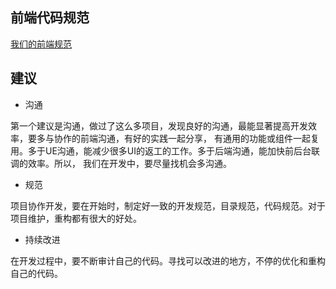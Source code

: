 ## 前端代码规范

[我们的前端规范](https://github.com/iuap-design/YY-Code-Guide)



## 建议

- 沟通

第一个建议是沟通，做过了这么多项目，发现良好的沟通，最能显著提高开发效率，要多与协作的前端沟通，有好的实践一起分享，
有通用的功能或组件一起复用。多于UE沟通，能减少很多UI的返工的工作。多于后端沟通，能加快前后台联调的效率。所以，
我们在开发中，要尽量找机会多沟通。

- 规范

项目协作开发，要在开始时，制定好一致的开发规范，目录规范，代码规范。对于项目维护，重构都有很大的好处。

- 持续改进

在开发过程中，要不断审计自己的代码。寻找可以改进的地方，不停的优化和重构自己的代码。